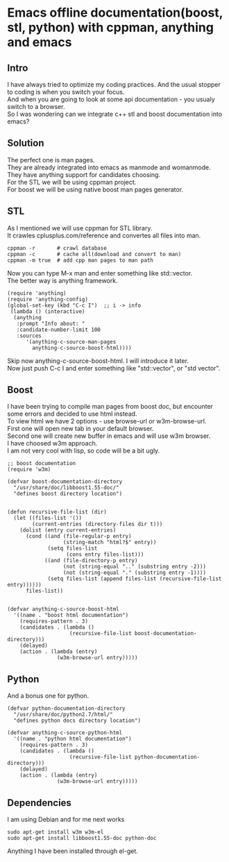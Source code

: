# Emacs offline documentation(boost, stl, python) with cppman, anything and emacs #
## Intro ##
I have always tried to optimize my coding practices.
And the usual stopper to coding is when you switch your focus.  
And when you are going to look at some api documentation - you usualy switch to a browser.  
So I was wondering can we integrate c++ stl and boost documentation into emacs?

## Solution ##
The perfect one is man pages.  
They are already integrated into emacs as manmode and womanmode.  
They have anything support for candidates choosing.  
For the STL we will be using cppman project.  
For boost we will be using native boost man pages generator.  

## STL ##
As I mentioned we will use cppman for STL library.  
It crawles cplusplus.com/reference and convertes all files into man.  

    cppman -r       # crawl database
    cppman -c       # cache all(download and convert to man)
    cppman -m true  # add cpp man pages to man path

Now you can type M-x man and enter something like std::vector.  
The better way is anything framework.  

    (require 'anything)
    (require 'anything-config)
    (global-set-key (kbd "C-c I")  ;; i -> info
     (lambda () (interactive)
      (anything
       :prompt "Info about: "
       :candidate-number-limit 100
       :sources
          '(anything-c-source-man-pages
            anything-c-source-boost-html))))

Skip now anything-c-source-boost-html. I will introduce it later.  
Now just push C-c I and enter something like "std::vector", or "std vector".  

## Boost ##
I have been trying to compile man pages from boost doc, but encounter some errors and decided to use html instead.  
To view html we have 2 options - use browse-url or w3m-browse-url.  
First one will open new tab in your default browser.  
Second one will create new buffer in emacs and will use w3m browser.  
I have choosed w3m approach.  
I am not very cool with lisp, so code will be a bit ugly.  

    ;; boost documentation
    (require 'w3m)
    
    (defvar boost-documentation-directory
      "/usr/share/doc/libboost1.55-doc/"
      "defines boost directory location")
    
    
    (defun recursive-file-list (dir)
      (let ((files-list '())
            (current-entries (directory-files dir t)))
        (dolist (entry current-entries)
          (cond ((and (file-regular-p entry)
                      (string-match "html?$" entry))
                 (setq files-list
                       (cons entry files-list)))
                ((and (file-directory-p entry)
                      (not (string-equal ".." (substring entry -2)))
                      (not (string-equal "." (substring entry -1))))
                 (setq files-list (append files-list (recursive-file-list entry))))))
          files-list))
    
    
    (defvar anything-c-source-boost-html
      '((name . "boost html documentation")
        (requires-pattern . 3)
        (candidates . (lambda ()
                        (recursive-file-list boost-documentation-directory)))
        (delayed)
        (action . (lambda (entry)
                    (w3m-browse-url entry)))))
    
## Python ##
And a bonus one for python.  

    (defvar python-documentation-directory
      "/usr/share/doc/python2.7/html/"
      "defines python docs directory location")
    
    (defvar anything-c-source-python-html
      '((name . "python html documentation")
        (requires-pattern . 3)
        (candidates . (lambda ()
                        (recursive-file-list python-documentation-directory)))
        (delayed)
        (action . (lambda (entry)
                    (w3m-browse-url entry)))))

## Dependencies ##
I am using Debian and for me next works

    sudo apt-get install w3m w3m-el
    sudo apt-get install libboost1.55-doc python-doc 

Anything I have been installed through el-get.
